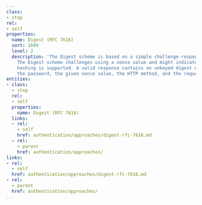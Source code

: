 ```yaml
---
class:
- stop
rel:
- self
properties:
  name: Digest (RFC 7616)
  sort: 1609
  level: 2
  description: 'The Digest scheme is based on a simple challenge-response paradigm.
    The Digest scheme challenges using a nonce value and might indicate that username
    hashing is supported. A valid response contains an unkeyed digest of the username,
    the password, the given nonce value, the HTTP method, and the requested URI. '
entities:
- class:
  - stop
  rel:
  - self
  properties:
    name: Digest (RFC 7616)
  links:
  - rel:
    - self
    href: authentication/approaches/digest-rfc-7616.md
  - rel:
    - parent
    href: authentication/approaches/
links:
- rel:
  - self
  href: authentication/approaches/digest-rfc-7616.md
- rel:
  - parent
  href: authentication/approaches/
...
```

